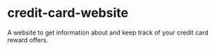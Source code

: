 # credit-card-website

A website to get information about and keep track of your credit card reward offers.
